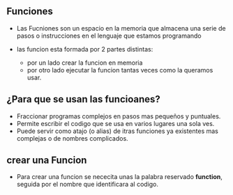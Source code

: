 ## Funciones

- Las Fucniones son un espacio en la memoria que almacena una serie de pasos o instrucciones en el lenguaje que estamos programando

- las funcion esta formada por 2 partes distintas:
    * por un lado crear la funcion en memoria
    * por otro lado ejecutar la funcion tantas veces como la queramos usar.
## ¿Para que se usan las funcioanes?

- Fraccionar programas complejos en pasos mas pequeños y puntuales.
- Permite escribir el codigo que se usa en varios lugares una sola ves.
- Puede servir como atajo (o alias) de itras funciones ya existentes mas complejas o de nombres complicados.

## crear una Funcion

- Para crear una funcion se nececita unas la palabra reservado <b>function</b>, seguida por el nombre que identificara al codigo.